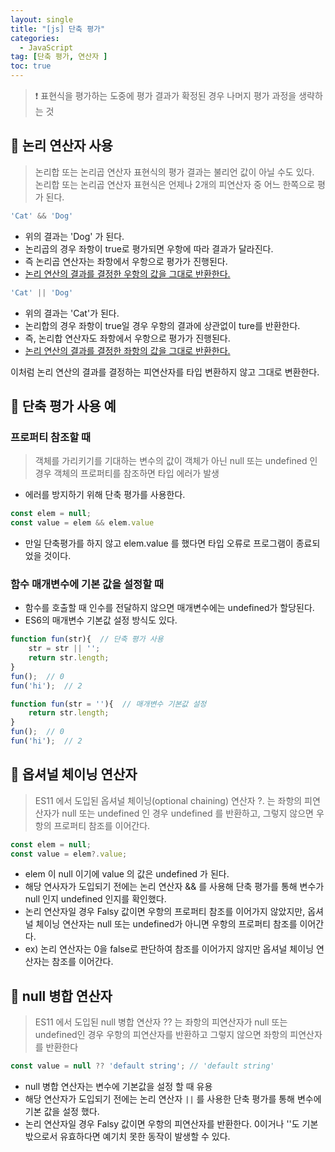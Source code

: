 ```yaml
---
layout: single
title: "[js] 단축 평가"
categories:
  - JavaScript
tag: [단축 평가, 연산자 ]
toc: true
---
```


> ❗️ 표현식을 평가하는 도중에 평가 결과가 확정된 경우 나머지 평가 과정을 생략하는 것

## 🔮 논리 연산자 사용

> 논리합 또는 논리곱 연산자 표현식의 평가 결과는 불리언 값이 아닐 수도 있다.<br/> 논리합 또는 논리곱 연산자 표현식은 언제나 2개의 피연산자 중 어느 한쪽으로 평가 된다.

```javascript
'Cat' && 'Dog'
```
- 위의 결과는 'Dog' 가 된다.
- 논리곱의 경우 좌항이 true로 평가되면 우항에 따라 결과가 달라진다.
- 즉 논리곱 연산자는 좌항에서 우항으로 평가가 진행된다.
- <U>논리 연산의 결과를 결정한 우항의 값을 그대로 반환한다.</U>

```javascript
'Cat' || 'Dog'
```
- 위의 결과는 'Cat'가 된다.
- 논리합의 경우 좌항이 true일 경우 우항의 결과에 상관없이 ture를 반환한다.
- 즉, 논리합 연산자도 좌항에서 우항으로 평가가 진행된다.
- <U>논리 연산의 결과를 결정한 좌항의 값을 그대로 반환한다.</U>

이처럼 논리 연산의 결과를 결정하는 피연산자를 타입 변환하지 않고 그대로 변환한다.

## 🎃 단축 평가 사용 예
### 프로퍼티 참조할 때 
> 객체를 가리키기를 기대하는 변수의 값이 객체가 아닌 null 또는 undefined 인 경우 객체의 프로퍼티를 참조하면 타입 에러가 발생

- 에러를 방지하기 위해 단축 평가를 사용한다.

```javascript
const elem = null;
const value = elem && elem.value
```

- 만일 단축평가를 하지 않고 elem.value 를 했다면 타입 오류로 프로그램이 종료되었을 것이다.

### 함수 매개변수에 기본 값을 설정할 때
- 함수를 호출할 때 인수를 전달하지 않으면 매개변수에는 undefined가 할당된다.
- ES6의 매개변수 기본값 설정 방식도 있다.

```javascript
function fun(str){  // 단축 평가 사용
    str = str || '';
    return str.length;
}
fun();  // 0
fun('hi');  // 2
```
```javascript
function fun(str = ''){  // 매개변수 기본값 설정
    return str.length;
}
fun();  // 0
fun('hi');  // 2
```


## 🔗 옵셔널 체이닝 연산자
> ES11 에서 도입된 옵셔널 체이닝(optional chaining) 연산자 ?. 는 좌항의 피연산자가 null 또는 undefined 인 경우 undefined 를 반환하고, 그렇지 않으면 우항의 프로퍼티 참조를 이어간다.

```javascript
const elem = null;
const value = elem?.value;
```
- elem 이 null 이기에 value 의 값은 undefined 가 된다.
- 해당 연사자가 도입되기 전에는 논리 연산자 && 를 사용해 단축 평가를 통해 변수가 null 인지 undefined 인지를 확인했다.
- 논리 연산자일 경우 Falsy 값이면 우항의 프로퍼티 참조를 이어가지 않았지만, 옵셔널 체이닝 연산자는 null 또는 undefined가 아니면 우항의 프로퍼티 참조를 이어간다.
- ex) 논리 연산자는 0을 false로 판단하여 참조를 이어가지 않지만 옵셔널 체이닝 연산자는 참조를 이어간다.

## 📑 null 병합 연산자
> ES11 에서 도입된 null 병합 연산자 ?? 는 좌항의 피연산자가 null 또는 undefined인 경우 우항의 피연산자를 반환하고 그렇지 않으면 좌항의 피연산자를 반환한다

```javascript
const value = null ?? 'default string'; // 'default string'
```
- null 병합 연산자는 변수에 기본값을 설정 할 때 유용
- 해당 연산자가 도입되기 전에는 논리 연산자 `||` 를 사용한 단축 평가를 통해 변수에 기본 값을 설정 했다.
- 논리 연산자일 경우 Falsy 값이면 우항의 피연산자를 반환한다. 0이거나 ''도 기본밗으로서 유효하다면 예기치 못한 동작이 발생할 수 있다.